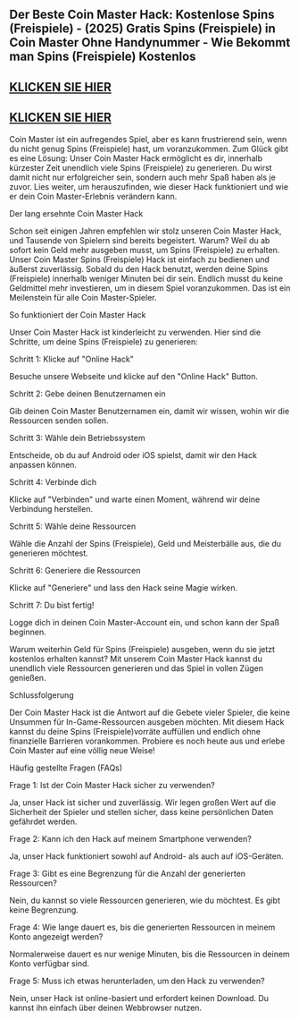 ## Der Beste Coin Master Hack: Kostenlose Spins (Freispiele) - (2025) Gratis Spins (Freispiele) in Coin Master Ohne Handynummer - Wie Bekommt man Spins (Freispiele) Kostenlos

## [KLICKEN SIE HIER](https://coin-master-helper.netlify.app/)


## [KLICKEN SIE HIER](https://coin-master-helper.netlify.app/)

Coin Master ist ein aufregendes Spiel, aber es kann frustrierend sein, wenn du nicht genug Spins (Freispiele) hast, um voranzukommen. Zum Glück gibt es eine Lösung: Unser Coin Master Hack ermöglicht es dir, innerhalb kürzester Zeit unendlich viele Spins (Freispiele) zu generieren. Du wirst damit nicht nur erfolgreicher sein, sondern auch mehr Spaß haben als je zuvor. Lies weiter, um herauszufinden, wie dieser Hack funktioniert und wie er dein Coin Master-Erlebnis verändern kann.

Der lang ersehnte Coin Master Hack

Schon seit einigen Jahren empfehlen wir stolz unseren Coin Master Hack, und Tausende von Spielern sind bereits begeistert. Warum? Weil du ab sofort kein Geld mehr ausgeben musst, um Spins (Freispiele) zu erhalten. Unser Coin Master Spins (Freispiele) Hack ist einfach zu bedienen und äußerst zuverlässig. Sobald du den Hack benutzt, werden deine Spins (Freispiele) innerhalb weniger Minuten bei dir sein. Endlich musst du keine Geldmittel mehr investieren, um in diesem Spiel voranzukommen. Das ist ein Meilenstein für alle Coin Master-Spieler.

So funktioniert der Coin Master Hack

Unser Coin Master Hack ist kinderleicht zu verwenden. Hier sind die Schritte, um deine Spins (Freispiele) zu generieren:

Schritt 1: Klicke auf "Online Hack"

Besuche unsere Webseite und klicke auf den "Online Hack" Button.

Schritt 2: Gebe deinen Benutzernamen ein

Gib deinen Coin Master Benutzernamen ein, damit wir wissen, wohin wir die Ressourcen senden sollen.

Schritt 3: Wähle dein Betriebssystem

Entscheide, ob du auf Android oder iOS spielst, damit wir den Hack anpassen können.

Schritt 4: Verbinde dich

Klicke auf "Verbinden" und warte einen Moment, während wir deine Verbindung herstellen.

Schritt 5: Wähle deine Ressourcen

Wähle die Anzahl der Spins (Freispiele), Geld und Meisterbälle aus, die du generieren möchtest.

Schritt 6: Generiere die Ressourcen

Klicke auf "Generiere" und lass den Hack seine Magie wirken.

Schritt 7: Du bist fertig!

Logge dich in deinen Coin Master-Account ein, und schon kann der Spaß beginnen.

Warum weiterhin Geld für Spins (Freispiele) ausgeben, wenn du sie jetzt kostenlos erhalten kannst? Mit unserem Coin Master Hack kannst du unendlich viele Ressourcen generieren und das Spiel in vollen Zügen genießen.

Schlussfolgerung

Der Coin Master Hack ist die Antwort auf die Gebete vieler Spieler, die keine Unsummen für In-Game-Ressourcen ausgeben möchten. Mit diesem Hack kannst du deine Spins (Freispiele)vorräte auffüllen und endlich ohne finanzielle Barrieren vorankommen. Probiere es noch heute aus und erlebe Coin Master auf eine völlig neue Weise!

Häufig gestellte Fragen (FAQs)

Frage 1: Ist der Coin Master Hack sicher zu verwenden?

Ja, unser Hack ist sicher und zuverlässig. Wir legen großen Wert auf die Sicherheit der Spieler und stellen sicher, dass keine persönlichen Daten gefährdet werden.

Frage 2: Kann ich den Hack auf meinem Smartphone verwenden?

Ja, unser Hack funktioniert sowohl auf Android- als auch auf iOS-Geräten.

Frage 3: Gibt es eine Begrenzung für die Anzahl der generierten Ressourcen?

Nein, du kannst so viele Ressourcen generieren, wie du möchtest. Es gibt keine Begrenzung.

Frage 4: Wie lange dauert es, bis die generierten Ressourcen in meinem Konto angezeigt werden?

Normalerweise dauert es nur wenige Minuten, bis die Ressourcen in deinem Konto verfügbar sind.

Frage 5: Muss ich etwas herunterladen, um den Hack zu verwenden?

Nein, unser Hack ist online-basiert und erfordert keinen Download. Du kannst ihn einfach über deinen Webbrowser nutzen.
